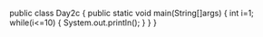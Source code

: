 public class Day2c {
    public static void main(String[]args) {
        int i=1;
        while(i<=10) {
        System.out.println(); 
        }
    }
}
